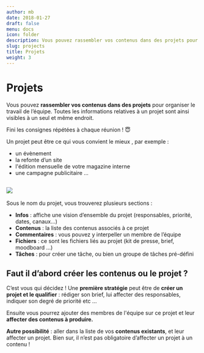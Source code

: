 ```yaml
---
author: mb
date: 2018-01-27
draft: false
menu: docs
icon: folder
description: Vous pouvez rassembler vos contenus dans des projets pour organiser le travail de l’équipe
slug: projects
title: Projets
weight: 3
---
```


# **Projets**

Vous pouvez **rassembler vos contenus dans des projets** pour organiser le travail de l’équipe. Toutes les informations relatives à un projet sont ainsi visibles à un seul et même endroit. 

Fini les consignes répétées à chaque réunion ! 😇

Un projet peut être ce qui vous convient le mieux , par exemple :

* un évènement 
* la refonte d’un site
* l'édition mensuelle de votre magazine interne
* une campagne publicitaire … 

## **![](https://lh3.googleusercontent.com/fc3jbAJXgHpxylcd-_SaWRthNzQeld4V8ofTu_5SFrOWXceZH2g1s3PUlk3j4N_uNLCKitq6458MygmpmSsY-G0QGdDSa9CBgM-n-Vlf6A2P44YKR4-OaUcAEJL8E-qJsezhk6E-)**

Sous le nom du projet, vous trouverez plusieurs sections :

* **Infos** : affiche une vision d’ensemble du projet (responsables, priorité, dates, canaux…)
* **Contenus** : la liste des contenus associés à ce projet
* **Commentaires** : vous pouvez y interpeller un membre de l’équipe
* **Fichiers** : ce sont les fichiers liés au projet (kit de presse, brief, moodboard …)
* **Tâches** : pour créer une tâche, ou bien un groupe de tâches pré-défini 

## **Faut il d’abord créer les contenus ou le projet ?**

C’est vous qui décidez ! Une **première stratégie** peut être de **créer un projet et le qualifier** : rédiger son brief, lui affecter des responsables, indiquer son degré de priorité etc ...

Ensuite vous pourrez ajouter des membres de l'équipe sur ce projet et leur **affecter des contenus à produire.**

**Autre possibilité** : aller dans la liste de vos **contenus existants**, et leur affecter un projet. Bien sur, il n’est pas obligatoire d’affecter un projet à un contenu !

